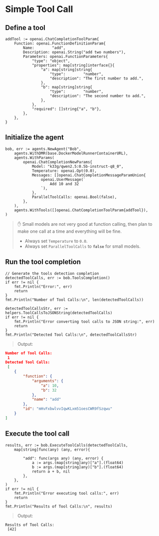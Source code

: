 # Simple Tool Call

## Define a tool
```golang
addTool := openai.ChatCompletionToolParam{
    Function: openai.FunctionDefinitionParam{
        Name:        "add",
        Description: openai.String("add two numbers"),
        Parameters: openai.FunctionParameters{
            "type": "object",
            "properties": map[string]interface{}{
                "a": map[string]string{
                    "type":        "number",
                    "description": "The first number to add.",
                },
                "b": map[string]string{
                    "type":        "number",
                    "description": "The second number to add.",
                },
            },
            "required": []string{"a", "b"},
        },
    },
}
```

## Initialize the agent

```golang
bob, err := agents.NewAgent("Bob",
    agents.WithDMR(base.DockerModelRunnerContainerURL),
    agents.WithParams(
        openai.ChatCompletionNewParams{
            Model: "k33g/qwen2.5:0.5b-instruct-q8_0",
            Temperature: openai.Opt(0.0),
            Messages: []openai.ChatCompletionMessageParamUnion{
                openai.UserMessage(`
                    Add 10 and 32			
                `),
            },
            ParallelToolCalls: openai.Bool(false),
        },
    ),
    agents.WithTools([]openai.ChatCompletionToolParam{addTool}),
)
```

> ✋ Small models are not very good at function calling, then plan to make one call at a time and everything will be fine.
> - Always set `Temperature` to `0.0`.
> - Always set `ParallelToolCalls` to **`false`** for small models.

## Run the tool completion
```golang
// Generate the tools detection completion
detectedToolCalls, err := bob.ToolsCompletion()
if err != nil {
    fmt.Println("Error:", err)
    return
}
fmt.Println("Number of Tool Calls:\n", len(detectedToolCalls))

detectedToolCallsStr, err := helpers.ToolCallsToJSONString(detectedToolCalls)
if err != nil {
    fmt.Println("Error converting tool calls to JSON string:", err)
    return
}
fmt.Println("Detected Tool Calls:\n", detectedToolCallsStr)
```

> Output:
```json
Number of Tool Calls:
 1
Detected Tool Calls:
 [
    {
        "function": {
            "arguments": {
                "a": 10,
                "b": 32
            },
            "name": "add"
        },
        "id": "mHvFxbwlvvIqwKLxm51oesCWR9fSzqwu"
    }
]
```

## Execute the tool call
```golang
results, err := bob.ExecuteToolCalls(detectedToolCalls,
    map[string]func(any) (any, error){

        "add": func(args any) (any, error) {
            a := args.(map[string]any)["a"].(float64)
            b := args.(map[string]any)["b"].(float64)
            return a + b, nil
        },
    },
)
if err != nil {
    fmt.Println("Error executing tool calls:", err)
    return
}
fmt.Println("Results of Tool Calls:\n", results)

```

> Output:
```text
Results of Tool Calls:
 [42]
```
